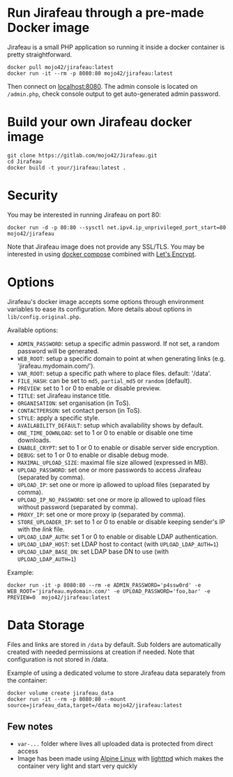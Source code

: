 # Run Jirafeau through a pre-made Docker image

Jirafeau is a small PHP application so running it inside a docker container is pretty straightforward.

```
docker pull mojo42/jirafeau:latest
docker run -it --rm -p 8080:80 mojo42/jirafeau:latest
```

Then connect on [localhost:8080](http://localhost:8080/).
The admin console is located on `/admin.php`, check console output to get auto-generated admin password.

# Build your own Jirafeau docker image

```
git clone https://gitlab.com/mojo42/Jirafeau.git
cd Jirafeau
docker build -t your/jirafeau:latest .
```

# Security

You may be interested in running Jirafeau on port 80:
```
docker run -d -p 80:80 --sysctl net.ipv4.ip_unprivileged_port_start=80 mojo42/jirafeau
```

Note that Jirafeau image does not provide any SSL/TLS. You may be interested in using [docker compose](https://docs.docker.com/compose/) combined with [Let's Encrypt](https://letsencrypt.org/).

# Options

Jirafeau's docker image accepts some options through environment variables to ease its configuration.
More details about options in `lib/config.original.php`.

Available options:
- `ADMIN_PASSWORD`: setup a specific admin password. If not set, a random password will be generated.
- `WEB_ROOT`: setup a specific domain to point at when generating links (e.g. 'jirafeau.mydomain.com/').
- `VAR_ROOT`: setup a specific path where to place files. default: '/data'.
- `FILE_HASH`: can be set to `md5`, `partial_md5` or `random` (default).
- `PREVIEW`: set to 1 or 0 to enable or disable preview.
- `TITLE`: set Jirafeau instance title.
- `ORGANISATION`: set organisation (in ToS).
- `CONTACTPERSON`: set contact person (in ToS).
- `STYLE`: apply a specific style.
- `AVAILABILITY_DEFAULT`: setup which availability shows by default.
- `ONE_TIME_DOWNLOAD`: set to 1 or 0 to enable or disable one time downloads.
- `ENABLE_CRYPT`: set to 1 or 0 to enable or disable server side encryption.
- `DEBUG`: set to 1 or 0 to enable or disable debug mode.
- `MAXIMAL_UPLOAD_SIZE`: maximal file size allowed (expressed in MB).
- `UPLOAD_PASSWORD`: set one or more passwords to access Jirafeau (separated by comma).
- `UPLOAD_IP`: set one or more ip allowed to upload files (separated by comma).
- `UPLOAD_IP_NO_PASSWORD`: set one or more ip allowed to upload files without password (separated by comma).
- `PROXY_IP`: set one or more proxy ip (separated by comma).
- `STORE_UPLOADER_IP`: set to 1 or 0 to enable or disable keeping sender's IP with the _link_ file.
- `UPLOAD_LDAP_AUTH`: set 1 or 0 to enable or disable LDAP authentication.
- `UPLOAD_LDAP_HOST`: set LDAP host to contact (with `UPLOAD_LDAP_AUTH=1`)
- `UPLOAD_LDAP_BASE_DN`: set LDAP base DN to use (with `UPLOAD_LDAP_AUTH=1`)

Example:
```
docker run -it -p 8080:80 --rm -e ADMIN_PASSWORD='p4ssw0rd' -e WEB_ROOT='jirafeau.mydomain.com/' -e UPLOAD_PASSWORD='foo,bar' -e PREVIEW=0  mojo42/jirafeau:latest
```

# Data Storage

Files and links are stored in `/data` by default. Sub folders are automatically created with needed permissions at creation if needed.
Note that configuration is not stored in /data.

Example of using a dedicated volume to store Jirafeau data separately from the container:
```
docker volume create jirafeau_data
docker run -it --rm -p 8080:80 --mount source=jirafeau_data,target=/data mojo42/jirafeau:latest
```

## Few notes

- `var-...` folder where lives all uploaded data is protected from direct access
- Image has been made using [Alpine Linux](https://alpinelinux.org/) with [lighttpd](https://www.lighttpd.net/) which makes the container very light and start very quickly
